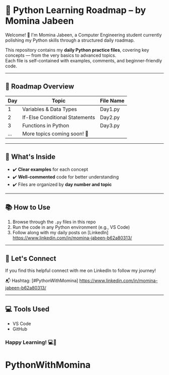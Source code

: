 # 🐍 Python Learning Roadmap – by Momina Jabeen

Welcome! 👋 I'm Momina Jabeen, a Computer Engineering student currently polishing my Python skills through a structured daily roadmap.

This repository contains my **daily Python practice files**, covering key concepts — from the very basics to advanced topics.  
Each file is self-contained with examples, comments, and beginner-friendly code.

---

## 🔰 Roadmap Overview

| Day | Topic                         | File Name                            |
|-----|-------------------------------|--------------------------------------|
| 1   | Variables & Data Types        |  Day1.py                             |
| 2   | If-Else Conditional Statements|  Day2.py                             |
| 3   | Functions in Python           |  Day3.py                             |
| ... | More topics coming soon! 🚀   |                                      |

---

## 📌 What's Inside

- ✔️ **Clear examples** for each concept
- ✔️ **Well-commented** code for better understanding
- ✔️ Files are organized by **day number and topic**

---

## 📚 How to Use

1. Browse through the `.py` files in this repo
2. Run the code in any Python environment (e.g., VS Code)
3. Follow along with my daily posts on [LinkedIn] https://www.linkedin.com/in/momina-jabeen-b62a80313/

---

## 🤝 Let's Connect

If you find this helpful connect with me on LinkedIn to follow my journey!

📬 Hashtag: [#PythonWithMomina] https://www.linkedin.com/in/momina-jabeen-b62a80313/

---

## 💻 Tools Used
- VS Code
- GitHub


### Happy Learning! 💻🌱
# PythonWithMomina
